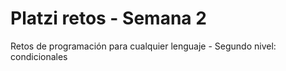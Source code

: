 # Platzi retos - Semana 2

Retos de programación para cualquier lenguaje - Segundo nivel: condicionales
